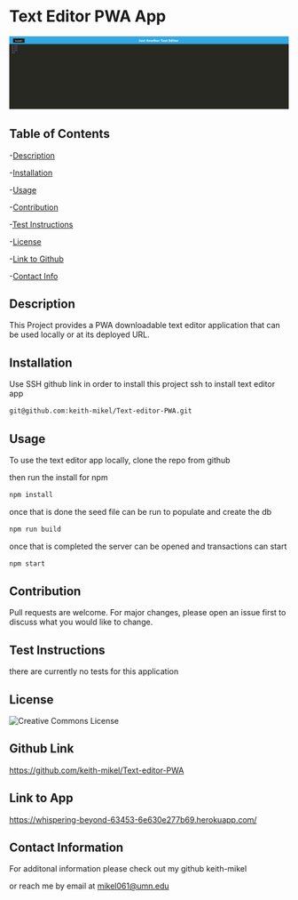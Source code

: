 # Text Editor PWA App

 <img src='.\client\images\text editor.png'>

  ## Table of Contents
  -[Description](#desciption)

  -[Installation](#installation)

  -[Usage](#usage)

  -[Contribution](#contribution)

  -[Test Instructions](#test)

  -[License](#license)

  -[Link to Github](#githubLink)

  -[Contact Info](#contact)

  

<a name="description"></a>
## Description
 This Project provides a PWA downloadable text editor application that can be used locally or at its deployed URL.

<a name="installation"></a>
## Installation
 
  Use SSH github link in order to install this project ssh to install text editor app

   ```bash
   git@github.com:keith-mikel/Text-editor-PWA.git
   ```

<a name="usage"></a>
## Usage
 To use the text editor app locally, clone the repo from github

 then run the install for npm 
 ```bash 
 npm install
  ```

  once that is done the seed file can be run to populate and create the db

  ```bash
  npm run build
  ```

  once that is completed the server can be opened and transactions can start 

  ```bash
  npm start
  ```

<a name="contribution"></a>
## Contribution
  Pull requests are welcome. For major changes, please open an issue first to discuss what you would like to change.

<a name="test"></a>
## Test Instructions 
there are currently no tests for this application 

<a name="license"></a>
## License 
![Creative Commons License](https://img.shields.io/badge/license-Creative%20Commons-blue.svg)

<a name="githubLink"></a>
## Github Link 

https://github.com/keith-mikel/Text-editor-PWA

## Link to App
https://whispering-beyond-63453-6e630e277b69.herokuapp.com/

<a name="contact"></a>
## Contact Information 

  For additonal information please check out my github keith-mikel

  or reach me by email at mikel061@umn.edu